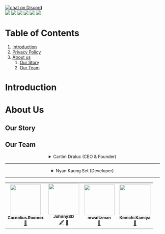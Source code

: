 <a href="https://discord.gg/NGypAKTfga"><img src="https://img.shields.io/discord/989395034220658718?logo=discord&style=for-the-badge" alt="chat on Discord"></a><br><img src="https://img.shields.io/github/commit-activity/y/CartimDraluc/Cartimpedia?style=plastic"> <img src="https://img.shields.io/github/commit-activity/m/CartimDraluc/Cartimpedia?style=plastic"> <img src="https://img.shields.io/github/languages/count/CartimDraluc/Cartimpedia?style=plastic"> <img src="https://img.shields.io/github/issues-closed/CartimDraluc/Cartimpedia?style=plastic"> <img src="https://img.shields.io/github/issues/CartimDraluc/Cartimpedia?style=plastic"> <a href="https://hits.seeyoufarm.com"><img src="https://hits.seeyoufarm.com/api/count/incr/badge.svg?url=https%3A%2F%2Fgithub.com%2FCartimDraluc%2FCartimpedia%2F&count_bg=%2379C83D&title_bg=%23555555&icon=&icon_color=%23E7E7E7&title=hits&edge_flat=true"/></a>


# Table of Contents

1. [Introduction](#Intro)
2. <a href="https://github.com/CartimDraluc/Cartimpedia/blob/main/POLICY.md">Privacy Policy</a>
3. [About us](#AboutUs)
    1. [Our Story](#OurStory)
    2. [Our Team](#OurTeam)

# Introduction <a id="Intro"></a>

# About Us <a id="AboutUS"></a>
## Our Story <a id="OurStory"></a>
## Our Team <a id="OurTeam"></a>
<details align=center>
    <summary>Cartim Draluc (CEO & Founder)</summary><br>
        <img src="https://avatars.githubusercontent.com/u/106230817?v=4">
    <p>
        Hi! I'm Cartim Draluc, a programmer from The United States. I'm currently learning HTML, CSS and JavaScript from Internet. I am working hard to study in the Harvard University!
    </p>
</details>
<hr>
<details align=center>
    <summary>Nyan Kaung Set (Developer)</summary><br>
        <img src="https://avatars.githubusercontent.com/u/96227457?s=318&u=2889744fcd08d935786b979fb3f4ff0c2dbbf398&v=4">
    <p>
        I'm Nyan Kaung Set. I'm from Myanmar (formerly known as Bruma). I'm also learning HTML, CSS and JavaScript as well as Bootstrap.
    </p>
</details>
<hr>

<table>
  <tr>
    <td align="center"><a href="https://github.com/corneliusroemer"><img src="https://avatars.githubusercontent.com/u/25161793?v=4?s=100" width="100px;" alt=""/><br /><sub><b>Cornelius Roemer</b></sub></a><br /><a href="#design-corneliusroemer" title="Design">🎨</a></td>
    <td align="center"><a href="https://turnipguy30.github.io"><img src="https://avatars.githubusercontent.com/u/50542928?v=4?s=100" width="100px;" alt=""/><br /><sub><b>JohnnySD</b></sub></a><br /><a href="#content-TurnipGuy30" title="Content">🖋</a> <a href="https://github.com/all-contributors/all-contributors/commits?author=TurnipGuy30" title="Documentation">📖</a></td>
    <td align="center"><a href="https://github.com/mwaitzman"><img src="https://avatars.githubusercontent.com/u/51432220?v=4?s=100" width="100px;" alt=""/><br /><sub><b>mwaitzman</b></sub></a><br /><a href="https://github.com/all-contributors/all-contributors/commits?author=mwaitzman" title="Documentation">📖</a></td>
    <td align="center"><a href="https://kachick.github.io/"><img src="https://avatars.githubusercontent.com/u/1180335?v=4?s=100" width="100px;" alt=""/><br /><sub><b>Kenichi Kamiya</b></sub></a><br /><a href="https://github.com/all-contributors/all-contributors/commits?author=kachick" title="Documentation">📖</a></td>
  </tr>
</table>


<br><br>
<!--img src="https://contrib.rocks/image?repo=CartimDraluc/Cartimpedia"/-->

<!--v 0.17.1-->
